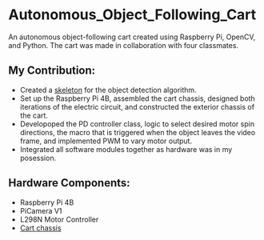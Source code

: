 # Autonomous_Object_Following_Cart

An autonomous object-following cart created using Raspberry Pi, OpenCV, and Python. The cart was made in collaboration with four classmates. 

## My Contribution:

- Created a [skeleton](https://github.com/Pop0097/Object_Detection_Algorithm) for the object detection algorithm.
- Set up the Raspberry Pi 4B, assembled the cart chassis, designed both iterations of the electric circuit, and constructed the exterior chassis of the cart. 
- Developoped the PD controller class, logic to select desired motor spin directions, the macro that is triggered when the object leaves the video frame, and implemented PWM to vary motor output.
- Integrated all software modules together as hardware was in my posession.

## Hardware Components:

- Raspberry Pi 4B
- PiCamera V1
- L298N Motor Controller
- [Cart chassis](https://www.amazon.ca/perseids-Chassis-Encoder-Battery-Arduino/dp/B07DNXBFQN/ref=sr_1_5?dchild=1&keywords=car+chassis&qid=1607060404&sr=8-5)
